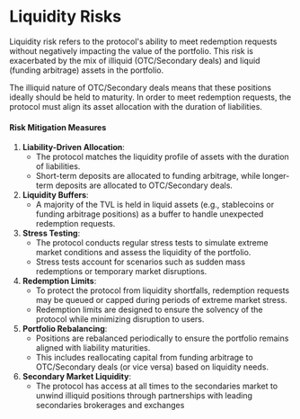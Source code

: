 # Liquidity Risks

Liquidity risk refers to the protocol's ability to meet redemption requests without negatively impacting the value of the portfolio. This risk is exacerbated by the mix of illiquid (OTC/Secondary deals) and liquid (funding arbitrage) assets in the portfolio.

The illiquid nature of OTC/Secondary deals means that these positions ideally should be held to maturity. In order to meet redemption requests, the protocol must align its asset allocation with the duration of liabilities.

#### **Risk Mitigation Measures**

1. **Liability-Driven Allocation**:
   * The protocol matches the liquidity profile of assets with the duration of liabilities.
   * Short-term deposits are allocated to funding arbitrage, while longer-term deposits are allocated to OTC/Secondary deals.
2. **Liquidity Buffers**:
   * A majority of the TVL is held in liquid assets (e.g., stablecoins or funding arbitrage positions) as a buffer to handle unexpected redemption requests.
3. **Stress Testing**:
   * The protocol conducts regular stress tests to simulate extreme market conditions and assess the liquidity of the portfolio.
   * Stress tests account for scenarios such as sudden mass redemptions or temporary market disruptions.
4. **Redemption Limits**:
   * To protect the protocol from liquidity shortfalls, redemption requests may be queued or capped during periods of extreme market stress.
   * Redemption limits are designed to ensure the solvency of the protocol while minimizing disruption to users.
5. **Portfolio Rebalancing**:
   * Positions are rebalanced periodically to ensure the portfolio remains aligned with liability maturities.
   * This includes reallocating capital from funding arbitrage to OTC/Secondary deals (or vice versa) based on liquidity needs.
6. **Secondary Market Liquidity**:
   * The protocol has access at all times to the secondaries market to unwind illiquid positions through partnerships with leading secondaries brokerages and exchanges


